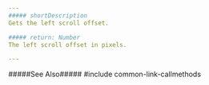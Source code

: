 ```yaml
---
##### shortDescription
Gets the left scroll offset.

##### return: Number
The left scroll offset in pixels.

---
```

#####See Also#####
#include common-link-callmethods